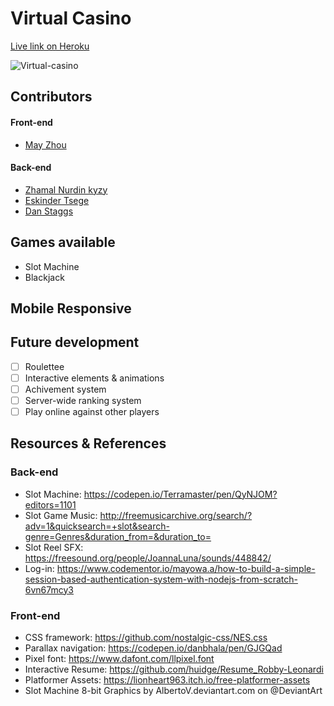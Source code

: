 # Virtual Casino
[Live link on Heroku](https://virtual-casino.herokuapp.com)

![Virtual-casino](/image)

## Contributors
#### Front-end
- [May Zhou](https://github.com/maydeyn)
#### Back-end
- [Zhamal Nurdin kyzy](https://github.com/zhakina90)
- [Eskinder Tsege](https://github.com/tskindir)
- [Dan Staggs](https://github.com/staggsdan)

## Games available
* Slot Machine
* Blackjack

## Mobile Responsive


## Future development
- [ ] Roulettee
- [ ] Interactive elements & animations
- [ ] Achivement system
- [ ] Server-wide ranking system
- [ ] Play online against other players

## Resources & References
### Back-end
* Slot Machine: https://codepen.io/Terramaster/pen/QyNJOM?editors=1101
* Slot Game Music: http://freemusicarchive.org/search/?adv=1&quicksearch=+slot&search-genre=Genres&duration_from=&duration_to=
* Slot Reel SFX: https://freesound.org/people/JoannaLuna/sounds/448842/
* Log-in: https://www.codementor.io/mayowa.a/how-to-build-a-simple-session-based-authentication-system-with-nodejs-from-scratch-6vn67mcy3

### Front-end
* CSS framework: https://github.com/nostalgic-css/NES.css 
* Parallax navigation: https://codepen.io/danbhala/pen/GJGQad 
* Pixel font: https://www.dafont.com/llpixel.font 
* Interactive Resume: https://github.com/huidge/Resume_Robby-Leonardi 
* Platformer Assets: https://lionheart963.itch.io/free-platformer-assets
* Slot Machine 8-bit Graphics by AlbertoV.deviantart.com on @DeviantArt
